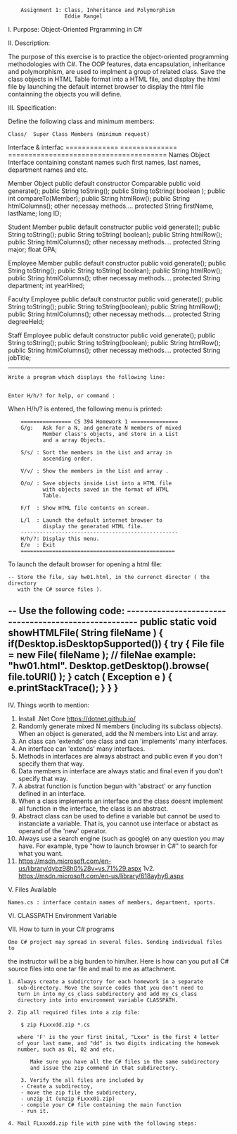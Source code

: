 		Assignment 1: Class, Inheritance and Polymorphism
	                  Eddie Rangel

I.	Purpose: Object-Oriented Prgramming in C# 

II.	Description:

   The purpose of this exercise is to practice the object-oriented
programming methodologies with C#. The OOP features, data encapsulation,
inheritance and polymorphism, are used to implment a group of related
class. Save the class objects in HTML Table format into a HTML file,
and display the html file by launching the default internet browser to
display the html file containning the objects you will define.


III.	Specification:

   Define the following class and minimum members:


    Class/	Super Class	Members (minimum request)
   Interface     & interfac
=============   ==============  =======================================
   Names        Object		Interface containing constant names such
				first names, last names, department names
				and etc.

   Member 	Object		public default constructor
		Comparable	public void generate();
				public String toString();
				public String toString( boolean );
				public int    compareTo(Member);
				public String htmlRow();
				public String htmlColumns();
				other necessay methods....
				protected String firstName, lastName; long ID;

   Student	Member		public default constructor
				public void generate();
				public String toString();
				public String toString( boolean);
				public String htmlRow();
				public String htmlColumns();
				other necessay methods....
				protected String major; float GPA;

   Employee	Member		public default constructor
				public void generate();
				public String toString();
				public String toString( boolean);
				public String htmlRow();
				public String htmlColumns();
				other necessay methods....
				protected String department; int yearHired;

   Faculty	Employee        public default  constructor
				public void generate();
				public String toString();
				public String toString(boolean);
				public String htmlRow();
				public String htmlColumns();
				other necessay methods....
				protected String degreeHeld;

   Staff        Employee        public default constructor
				public void generate();
				public String toString();
				public String toString(boolean);
				public String htmlRow();
				public String htmlColumns();
				other necessay methods....
				protected String jobTitle;

---------------------------------------------------------------------------

	Write a program which displays the following line:


	Enter H/h/? for help, or command : 


   When H/h/? is entered, the following menu is printed:

		================ CS 394 Homework 1 ===============
		G/g:   Ask for a N, and generate N members of mixed
               Member class's objects, and store in a List 
		       and a array Objects.

		S/s/ : Sort the members in the List and array in
               ascending order.

		V/v/ : Show the members in the List and array .

		O/o/ : Save objects inside List into a HTML file
		       with objects saved in the format of HTML
		       Table.
               
		F/f  : Show HTML file contents on screen.

		L/l  : Launch the default internet browser to
		       display the generated HTML file.
		--------------------------------------------------
		H/h/?: Display this menu.
		E/e  : Exit
		=================================================
  To launch the default browser for opening a html file:

    -- Store the file, say hw01.html, in the currenct director ( the directory
       with the C# source files ).
   -- Use the following code: 
    -----------------------------------------------------
    public static void showHTMLFile( String fileName ) {
       if(Desktop.isDesktopSupported()) {
	      try {
	         File file = new File( fileName ); // fileNae example: "hw01.html".
	         Desktop.getDesktop().browse( file.toURI() );
	      } catch ( Exception e ) { e.printStackTrace(); }
      }
    }
   ------------------------------------------------------


IV.	Things worth to mention:

  1. Install .Net Core https://dotnet.github.io/
  2. Randomly generate mixed N members (including its subclass objects).
     When an object is generated, add the N members into List and array.
  3. An class can 'extends' one class and can 'implements' many interfaces.
  4. An interface can 'extends' many interfaces.
  5. Methods in interfaces are always abstract and public even if you don't
     specify them that way.
  6. Data members in interface are always static and final even if you don't
     specify that way.
  7. A abstrat function is function begun with 'abstract' or any function defined
     in an interface.
  8. When a class implements an interface and the class doesnt implement all
     function in the interface, the class is an abstract.
  9. Abstract class can be used to define a variable but cannot be used to
     instanciate a variable. That is, you cannot use interface or abstact as
     operand of the 'new' operator.
  10. Always use a search engine (such as google) on any question you may have.
     For example, type "how to launch browser in C#" to search for what you
     want.
  11. https://msdn.microsoft.com/en-us/library/dybz98h0%28v=vs.71%29.aspx
  1v2. https://msdn.microsoft.com/en-us/library/618ayhy6.aspx 

V.	Files Available

	Names.cs : interface contain names of members, department, sports.

VI.	CLASSPATH Environment Variable



VII.	How to turn in your C# programs

    One C# project may spread in several files. Sending individual files to
the instructor will be a big burden to him/her. Here is how can you put all
C# source files into one tar file and mail to me as attachment.

	1. Always create a subdirctory for each homework in a separate
	   sub-directory. Move the source codes that you don't need to
	   turn in into my_cs_class subdirectory and add my_cs_class
       directory into into environment variable CLASSPATH.

	2. Zip all required files into a zip file:

		$ zip FLxxxdd.zip *.cs

	   where 'F' is the your first inital, "Lxxx" is the first 4 letter
	   of your last name, and "dd" is two digits indicating the homewok
	   number, such as 01, 02 and etc.

           Make sure you have all the C# files in the same subdirectory
           and issue the zip commend in that subdirectory.

        3. Verify the all files are included by
		- Create a subdirectoy,
		- move the zip file the subdirectory,
		- unzip it (unzip FLxxx01.zip)
		- compile your C# file containing the main function
		- run it.

	4. Mail FLxxxdd.zip file with pine with the following steps:


